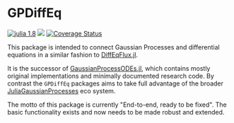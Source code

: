 # GPDiffEq

[![julia 1.8](https://github.com/Crown421/GPDiffEq.jl/actions/workflows/ci.yml/badge.svg)](https://github.com/Crown421/GPDiffEq.jl/actions/workflows/ci.yml) 
[![](https://img.shields.io/badge/docs-dev-blue.svg)](https://crown421.github.io/GPDiffEq.jl/dev/)
[![Coverage Status](https://coveralls.io/repos/github/Crown421/GPDiffEq.jl/badge.svg?branch=main)](https://coveralls.io/github/Crown421/GPDiffEq.jl?branch=main)


This package is intended to connect Gaussian Processes and differential equations in a similar fashion to [DiffEqFlux.jl](https://github.com/SciML/DiffEqFlux.jl). 

It is the successor of [GaussianProcessODEs.jl](https://github.com/Crown421/GaussianProcessODEs.jl), which contains mostly original implementations and minimally documented research code. By contrast the `GPDiffEq` packages aims to take full advantage of the broader [JuliaGaussianProcesses](https://juliagaussianprocesses.github.io/) eco system. 

The motto of this package is currently "End-to-end, ready to be fixed". The basic functionality exists and now needs to be made robust and extended. 